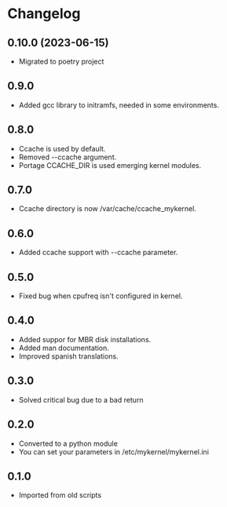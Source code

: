 # Changelog
## 0.10.0 (2023-06-15)
- Migrated to poetry project

## 0.9.0
- Added gcc library to initramfs, needed in some environments.

## 0.8.0
- Ccache is used by default.
- Removed --ccache argument.
- Portage CCACHE_DIR is used emerging kernel modules.

## 0.7.0
- Ccache directory is now /var/cache/ccache_mykernel.

## 0.6.0
- Added ccache support with --ccache parameter.

## 0.5.0
- Fixed bug when cpufreq isn't configured in kernel.

## 0.4.0
- Added suppor for MBR disk installations.
- Added man documentation.
- Improved spanish translations.

## 0.3.0
- Solved critical bug due to a bad return

## 0.2.0
- Converted to a python module
- You can set your parameters in /etc/mykernel/mykernel.ini

## 0.1.0
- Imported from old scripts